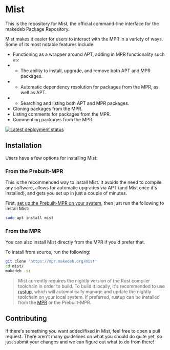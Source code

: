 # Mist
This is the repository for Mist, the official command-line interface for the makedeb Package Repository.

Mist makes it easier for users to interact with the MPR in a variety of ways. Some of its most notable features include:

- Functioning as a wrapper around APT, adding in MPR functionality such as:
- - The ability to install, upgrade, and remove both APT and MPR packages.
- - Automatic dependency resolution for packages from the MPR, as well as APT.
- - Searching and listing both APT and MPR packages.
- Cloning packages from the MPR.
- Listing comments for packages from the MPR.
- Commenting packages from the MPR.

[![Latest deployment status](https://img.shields.io/drone/build/makedeb/mist?logo=drone&server=https%3A%2F%2Fdrone.hunterwittenborn.com)](https://drone.hunterwittenborn.com/makedeb/mist/latest)

## Installation
Users have a few options for installing Mist:

### From the Prebuilt-MPR
This is the recommended way to install Mist. It avoids the need to compile any software, allows for automatic upgrades via APT (and Mist once it's installed), and gets you set up in just a couple of minutes.

First, [set up the Prebuilt-MPR on your system](https://docs.makedeb.org/prebuilt-mpr/getting-started), then just run the following to install Mist:

```sh
sudo apt install mist
```

### From the MPR
You can also install Mist directly from the MPR if you'd prefer that.

To install from source, run the following:

```sh
git clone 'https://mpr.makedeb.org/mist'
cd mist/
makedeb -si
```

> Mist currently requires the nightly version of the Rust compiler toolchain in order to build. To build it locally, it's recommended to use [rustup](https://rustup.rs), which will automatically manage and update the nightly toolchain on your local system. If preferred, rustup can be installed from the [MPR](https://mpr.makedeb.org/packages/rustup) or the Prebuilt-MPR.

## Contributing
If there's something you want added/fixed in Mist, feel free to open a pull request. There aren't many guidelines on what you should do quite yet, so just submit your changes and we can figure out what to do from there!
